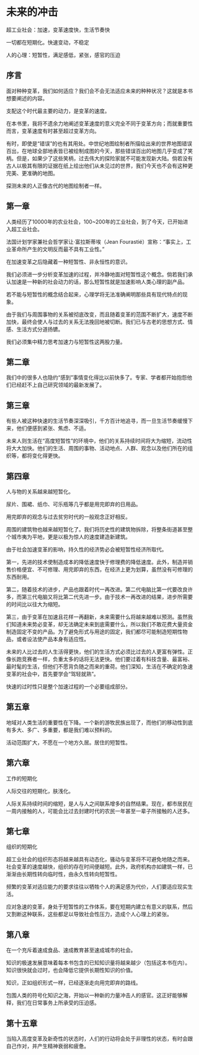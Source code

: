 # 未来的冲击


超工业社会：加速，变革速度快，生活节奏快

一切都在短期化。快速变动，不稳定

人的心理：短暂性，满足感低，紧张，感官的压迫
## 序言

面对种种变革，我们如何适应？我们会不会无法适应未来的种种状况？这就是本书想要阐述的内容。

支配这个时代最主要的动力，是变革的速度。

在本书里，我将不遗余力地阐述变革速度的意义完全不同于变革方向；而就重要性而言，变革速度有时甚至超过变革方向。

有时，即使是“错误”的也有其用处。中世纪地图绘制者所描绘出来的世界地图错误百出，在地球全部地表皆已被绘制成图的今天，那些错误百出的地图几乎变成了笑柄。但是，如果少了这些笑柄，过去伟大的探险家就不可能发现新大陆。倘若没有古人以极其有限的证据在纸上绘出他们从未见过的世界，我们今天也不会有这种更完美、更准确的地图。

探测未来的人正像古代的地图绘制者一样。
## 第一章

人类经历了10000年的农业社会，100~200年的工业社会，到了今天，已开始进入超工业社会。

法国计划学家兼社会哲学家让·富拉斯蒂埃（Jean Fourastié）宣称：“事实上，工业革命所产生的文明反而最不具有工业性。”

在加速变革之后隐藏着一种短暂性、非永恒性的意识。

我们必须进一步分析变革加速的过程，并冷静地面对短暂性这个概念。倘若我们承认加速是一种新的社会动力的话，那么短暂性就是加速影响人类心理的副产品。

若不能与短暂性的概念结合起来，心理学将无法准确阐明那些具有现代特点的现象。

由于我们与周围事物的关系被彻底改变，而且随着变革的范围不断扩大，速度不断加快，最终会使人与过去的关系无法挽回地被切断。我们已与古老的思想方式、情感、生活方式分道扬镳。

我们必须集中精力思考加速力与短暂性这两股力量。

## 第二章

我们中的很多人也隐约“感到”事情变化得比以前快多了。专家、学者都开始抱怨他们已经赶不上自己研究领域的最新发展了。

## 第三章

有些人被这种快速的生活节奏深深吸引，千方百计地追寻，而一旦生活节奏缓慢下来，他们便感到紧张、焦虑、不适。

未来人则生活在“高度短暂性”的环境中，他们的关系持续时间将大为缩短，流动性将大大加快。他们的生活、周围的事物、活动地点、人群、观念以及他们所在的组织等，都将变化得更快。

## 第四章

人与物的关系越来越短暂化。

尿片、围裙、纸巾、可乐瓶等几乎都是用完即弃的日用品。

用完即弃的观念与过去贫穷时代的一般观念正好相反。

周围的建筑物也越来越短暂化了。我们将历史性的建筑物拆除，将整条街道甚至整个城市夷为平地，更是以极为惊人的速度建造新建筑。

由于社会加速变革的影响，持久性的经济势必会被短暂性经济所取代。

第一，先进的技术使制造成本的降低速度快于修理费的降低速度。此外，制造并销售价格便宜、不可修理、用完即弃的东西，在经济上更为划算，虽然没有可修理的东西耐用。

第二，随着技术的进步，产品也跟着时代一再改进。第二代电脑比第一代要改良许多，而第三代电脑又将比第二代先进一步。由于技术一再改进的结果，进步所需要的时间比以往大为缩短。

第三，由于变革在加速且花样一再翻新，未来需要什么将越来越难以预测。虽然我们知道未来势必变革，却无法确定未来到底需要什么，所以我们不敢花费大量资金制造固定不变的产品。为了避免形式与用途的固定，我们都尽可能制造短期性物品，或者设法使产品本身有适应性。

未来的人比过去的人生活得更快，他们的生活方式必须比过去的人更富有弹性。正像长跑竞赛者一样，负重太多的话将无法更快。他们要过着有科技含量、最富裕、最时髦的生活，但他们不愿背负随之而来的重荷。他们深知，生活在不确定的急速变革的社会中，首先要学会“驾轻就熟”。

快速的过时性只是整个加速过程的一个必要组成部分。

## 第五章 

地域对人类生活的重要性在下降。一个新的游牧民族出现了，而他们的移动性到底有多大、多广、多重要，都是我们难以预料的。

活动范围扩大，不愿在一个地方久居。居住的短暂性。

## 第六章

工作的短期化

人际交往的短期化，肤浅化。

人际关系持续时间的缩短，是人与人之间联系增多的自然结果。现在，都市居民在一周内接触的人，可能会比过去封建时代的农民一年甚至一辈子所接触的人还多。

## 第七章

组织的短期化

超工业社会的组织形态将越来越具有动态化，骚动与变革将不可避免地随之而来。社会变革的速度越快，组织的存在时间便越短。此外，政府机构亦如建筑一样，已渐渐由长期性转向临时性，由永久性转向短暂性。

频繁的变革对适应能力的要求往往以牺牲个人的满足感为代价，人们要适应现实生活。

应对急速的变革，身处于短暂性的工作体系，要在短期内建立有意义的联系，然后又割断这种联系，这些都足以导致社会性压力，造成个人心理上的紧张。

## 第八章

在一个充斥着速成食品、速成教育甚至速成城市的社会。

知识的极速发展意味着每本书包含的已知知识量将越来越少（包括这本书在内）。知识很快就会过时，也会降低它提供长期性知识的价值。

知识，正如组织形式一样，已经逐渐走向用完即弃的路线。

包围人类的符号化知识之海，开始以一种新的力量冲击人的感官。这正好能够解释，我们在日常事务上所承受的压迫感。

## 第十五章

当陷入高度变革及新奇性的状态时，人们的行动将会处于非理性的状态，有时会跟自己作对，并产生精神衰弱和疲惫。

